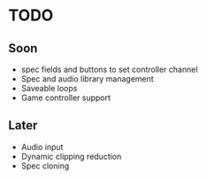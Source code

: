 # TODO

## Soon

- spec fields and buttons to set controller channel
- Spec and audio library management
- Saveable loops
- Game controller support

## Later

- Audio input
- Dynamic clipping reduction
- Spec cloning
